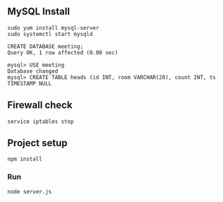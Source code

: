 ## MySQL Install

```
sudo yum install mysql-server
sudo systemctl start mysqld
```
```
CREATE DATABASE meeting;
Query OK, 1 row affected (0.00 sec)

mysql> USE meeting
Database changed
mysql> CREATE TABLE heads (id INT, room VARCHAR(20), count INT, ts TIMESTAMP NULL

```

## Firewall check
```service iptables stop```
## Project setup
```
npm install
```

### Run
```
node server.js
```
